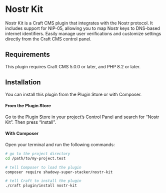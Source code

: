 # Nostr Kit

Nostr Kit is a Craft CMS plugin that integrates with the Nostr protocol. It includes support for NIP-05, allowing you to map Nostr keys to DNS-based internet identifiers. Easily manage user verifications and customize settings directly from the Craft CMS control panel.


## Requirements

This plugin requires Craft CMS 5.0.0 or later, and PHP 8.2 or later.

## Installation

You can install this plugin from the Plugin Store or with Composer.

#### From the Plugin Store

Go to the Plugin Store in your project’s Control Panel and search for “Nostr Kit”. Then press “Install”.

#### With Composer

Open your terminal and run the following commands:

```bash
# go to the project directory
cd /path/to/my-project.test

# tell Composer to load the plugin
composer require shadowy-super-stacker/nostr-kit

# tell Craft to install the plugin
./craft plugin/install nostr-kit
```
